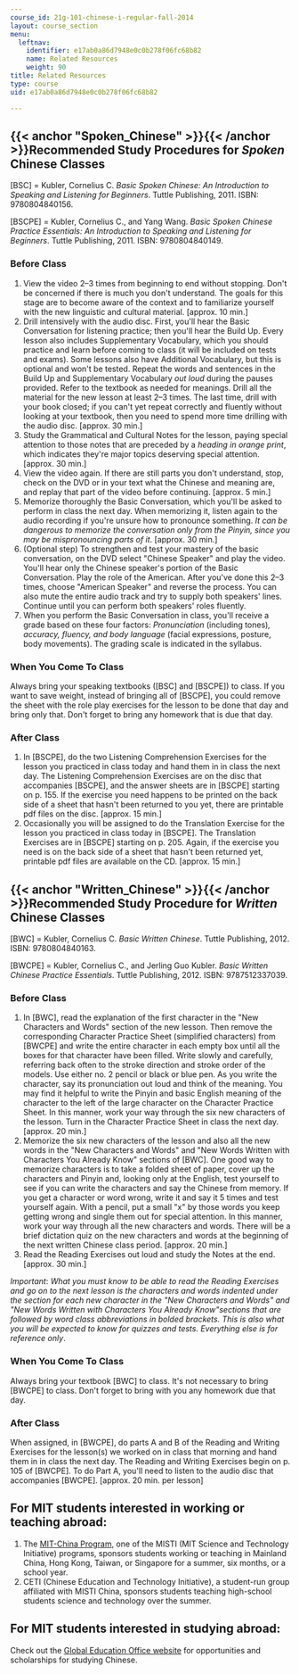 ```yaml
---
course_id: 21g-101-chinese-i-regular-fall-2014
layout: course_section
menu:
  leftnav:
    identifier: e17ab0a86d7948e0c0b278f06fc68b82
    name: Related Resources
    weight: 90
title: Related Resources
type: course
uid: e17ab0a86d7948e0c0b278f06fc68b82

---
```


{{< anchor "Spoken_Chinese" >}}{{< /anchor >}}Recommended Study Procedures for _Spoken_ Chinese Classes
-------------------------------------------------------------------------------------------------------

\[BSC\] = Kubler, Cornelius C. _Basic Spoken Chinese: An Introduction to Speaking and Listening for Beginners_. Tuttle Publishing, 2011. ISBN: 9780804840156.

\[BSCPE\] = Kubler, Cornelius C., and Yang Wang. _Basic Spoken Chinese Practice Essentials: An Introduction to Speaking and Listening for Beginners_. Tuttle Publishing, 2011. ISBN: 9780804840149.

### Before Class

1.  View the video 2–3 times from beginning to end without stopping. Don't be concerned if there is much you don't understand. The goals for this stage are to become aware of the context and to familiarize yourself with the new linguistic and cultural material. \[approx. 10 min.\]
2.  Drill intensively with the audio disc. First, you'll hear the Basic Conversation for listening practice; then you'll hear the Build Up. Every lesson also includes Supplementary Vocabulary, which you should practice and learn before coming to class (it will be included on tests and exams). Some lessons also have Additional Vocabulary, but this is optional and won't be tested. Repeat the words and sentences in the Build Up and Supplementary Vocabulary _out loud_ during the pauses provided. Refer to the textbook as needed for meanings. Drill all the material for the new lesson at least 2–3 times. The last time, drill with your book closed; if you can't yet repeat correctly and fluently without looking at your textbook, then you need to spend more time drilling with the audio disc. \[approx. 30 min.\]
3.  Study the Grammatical and Cultural Notes for the lesson, paying special attention to those notes that are preceded by a _heading in orange print_, which indicates they're major topics deserving special attention. \[approx. 30 min.\]
4.  View the video again. If there are still parts you don't understand, stop, check on the DVD or in your text what the Chinese and meaning are, and replay that part of the video before continuing. \[approx. 5 min.\]
5.  Memorize thoroughly the Basic Conversation, which you'll be asked to perform in class the next day. When memorizing it, listen again to the audio recording if you're unsure how to pronounce something. _It can be dangerous to memorize the conversation only from the Pinyin, since you may be mispronouncing parts of it_. \[approx. 30 min.\]
6.  (Optional step) To strengthen and test your mastery of the basic conversation, on the DVD select "Chinese Speaker" and play the video. You'll hear only the Chinese speaker's portion of the Basic Conversation. Play the role of the American. After you've done this 2–3 times, choose "American Speaker" and reverse the process. You can also mute the entire audio track and try to supply both speakers' lines. Continue until you can perform both speakers' roles fluently.
7.  When you perform the Basic Conversation in class, you'll receive a grade based on these four factors: _Pronunciation_ (including tones)_, accuracy, fluency, and body language_ (facial expressions, posture, body movements). The grading scale is indicated in the syllabus.

### When You Come To Class

Always bring your speaking textbooks (\[BSC\] and \[BSCPE\]) to class. If you want to save weight, instead of bringing all of \[BSCPE\], you could remove the sheet with the role play exercises for the lesson to be done that day and bring only that. Don't forget to bring any homework that is due that day.

### After Class

1.  In \[BSCPE\], do the two Listening Comprehension Exercises for the lesson you practiced in class today and hand them in in class the next day. The Listening Comprehension Exercises are on the disc that accompanies \[BSCPE\], and the answer sheets are in \[BSCPE\] starting on p. 155. If the exercise you need happens to be printed on the back side of a sheet that hasn't been returned to you yet, there are printable pdf files on the disc. \[approx. 15 min.\]
2.  Occasionally you will be assigned to do the Translation Exercise for the lesson you practiced in class today in \[BSCPE\]. The Translation Exercises are in \[BSCPE\] starting on p. 205. Again, if the exercise you need is on the back side of a sheet that hasn't been returned yet, printable pdf files are available on the CD. \[approx. 15 min.\]

{{< anchor "Written_Chinese" >}}{{< /anchor >}}Recommended Study Procedure for _Written_ Chinese Classes
--------------------------------------------------------------------------------------------------------

\[BWC\] = Kubler, Cornelius C. _Basic Written Chinese_. Tuttle Publishing, 2012. ISBN: 9780804840163.

\[BWCPE\] = Kubler, Cornelius C., and Jerling Guo Kubler. _Basic Written Chinese Practice Essentials_. Tuttle Publishing, 2012. ISBN: 9787512337039.

### Before Class

1.  In \[BWC\], read the explanation of the first character in the "New Characters and Words" section of the new lesson. Then remove the corresponding Character Practice Sheet (simplified characters) from \[BWCPE\] and write the entire character in each empty box until all the boxes for that character have been filled. Write slowly and carefully, referring back often to the stroke direction and stroke order of the models. Use either no. 2 pencil or black or blue pen. As you write the character, say its pronunciation out loud and think of the meaning. You may find it helpful to write the Pinyin and basic English meaning of the character to the left of the large character on the Character Practice Sheet. In this manner, work your way through the six new characters of the lesson. Turn in the Character Practice Sheet in class the next day. \[approx. 20 min.\]
2.  Memorize the six new characters of the lesson and also all the new words in the "New Characters and Words" and "New Words Written with Characters You Already Know" sections of \[BWC\]. One good way to memorize characters is to take a folded sheet of paper, cover up the characters and Pinyin and, looking only at the English, test yourself to see if you can write the characters and say the Chinese from memory. If you get a character or word wrong, write it and say it 5 times and test yourself again. With a pencil, put a small "x" by those words you keep getting wrong and single them out for special attention. In this manner, work your way through all the new characters and words. There will be a brief dictation quiz on the new characters and words at the beginning of the next written Chinese class period. \[approx. 20 min.\]
3.  Read the Reading Exercises out loud and study the Notes at the end. \[approx. 30 min.\]

_Important_: _What you must know to be able to read the Reading Exercises and go on to the next lesson is the characters and words indented under the section for each new character in the "New Characters and Words" and "New Words Written with Characters You Already Know"sections that are followed by word class abbreviations in bolded brackets. This is also what you will be expected to know for quizzes and tests. Everything else is for reference only_.

### When You Come To Class

Always bring your textbook \[BWC\] to class. It's not necessary to bring \[BWCPE\] to class. Don't forget to bring with you any homework due that day.

### After Class

When assigned, in \[BWCPE\], do parts A and B of the Reading and Writing Exercises for the lesson(s) we worked on in class that morning and hand them in in class the next day. The Reading and Writing Exercises begin on p. 105 of \[BWCPE\]. To do Part A, you'll need to listen to the audio disc that accompanies \[BWCPE\]. \[approx. 20 min. per lesson\]

For MIT students interested in working or teaching abroad:
----------------------------------------------------------

1.  The [MIT-China Program](https://misti.mit.edu/mit-china), one of the MISTI (MIT Science and Technology Initiative) programs, sponsors students working or teaching in Mainland China, Hong Kong, Taiwan, or Singapore for a summer, six months, or a school year.
2.  CETI (Chinese Education and Technology Initiative), a student-run group affiliated with MISTI China, sponsors students teaching high-school students science and technology over the summer.

For MIT students interested in studying abroad:
-----------------------------------------------

Check out the [Global Education Office website](http://gecd.mit.edu/go_abroad/study) for opportunities and scholarships for studying Chinese.